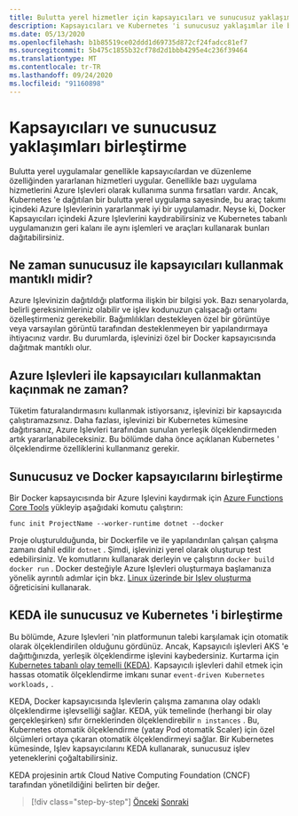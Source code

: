 ```yaml
---
title: Bulutta yerel hizmetler için kapsayıcıları ve sunucusuz yaklaşımları birleştirme
description: Kapsayıcıları ve Kubernetes 'i sunucusuz yaklaşımlar ile birleştirme
ms.date: 05/13/2020
ms.openlocfilehash: b1b85519ce02ddd1d69735d872cf24fadcc81ef7
ms.sourcegitcommit: 5b475c1855b32cf78d2d1bbb4295e4c236f39464
ms.translationtype: MT
ms.contentlocale: tr-TR
ms.lasthandoff: 09/24/2020
ms.locfileid: "91160898"
---
```

# <a name="combining-containers-and-serverless-approaches"></a>Kapsayıcıları ve sunucusuz yaklaşımları birleştirme

Bulutta yerel uygulamalar genellikle kapsayıcılardan ve düzenleme özelliğinden yararlanan hizmetleri uygular. Genellikle bazı uygulama hizmetlerini Azure Işlevleri olarak kullanıma sunma fırsatları vardır. Ancak, Kubernetes 'e dağıtılan bir bulutta yerel uygulama sayesinde, bu araç takımı içindeki Azure Işlevlerinin yararlanmak iyi bir uygulamadır. Neyse ki, Docker Kapsayıcıları içindeki Azure Işlevlerini kaydırabilirsiniz ve Kubernetes tabanlı uygulamanızın geri kalanı ile aynı işlemleri ve araçları kullanarak bunları dağıtabilirsiniz.

## <a name="when-does-it-make-sense-to-use-containers-with-serverless"></a>Ne zaman sunucusuz ile kapsayıcıları kullanmak mantıklı midir?

Azure Işlevinizin dağıtıldığı platforma ilişkin bir bilgisi yok. Bazı senaryolarda, belirli gereksinimleriniz olabilir ve işlev kodunuzun çalışacağı ortamı özelleştirmeniz gerekebilir. Bağımlılıkları destekleyen özel bir görüntüye veya varsayılan görüntü tarafından desteklenmeyen bir yapılandırmaya ihtiyacınız vardır. Bu durumlarda, işlevinizi özel bir Docker kapsayıcısında dağıtmak mantıklı olur.

## <a name="when-should-you-avoid-using-containers-with-azure-functions"></a>Azure Işlevleri ile kapsayıcıları kullanmaktan kaçınmak ne zaman?

Tüketim faturalandırmasını kullanmak istiyorsanız, işlevinizi bir kapsayıcıda çalıştıramazsınız. Daha fazlası, işlevinizi bir Kubernetes kümesine dağıtırsanız, Azure Işlevleri tarafından sunulan yerleşik ölçeklendirmeden artık yararlanabileceksiniz. Bu bölümde daha önce açıklanan Kubernetes ' ölçeklendirme özelliklerini kullanmanız gerekir.

## <a name="how-to-combine-serverless-and-docker-containers"></a>Sunucusuz ve Docker kapsayıcılarını birleştirme

Bir Docker kapsayıcısında bir Azure Işlevini kaydırmak için [Azure Functions Core Tools](https://github.com/Azure/azure-functions-core-tools) yükleyip aşağıdaki komutu çalıştırın:

```console
func init ProjectName --worker-runtime dotnet --docker
```

Proje oluşturulduğunda, bir Dockerfile ve ile yapılandırılan çalışan çalışma zamanı dahil edilir `dotnet` . Şimdi, işlevinizi yerel olarak oluşturup test edebilirsiniz. Ve komutlarını kullanarak derleyin ve çalıştırın  `docker build` `docker run` . Docker desteğiyle Azure Işlevleri oluşturmaya başlamanıza yönelik ayrıntılı adımlar için bkz. [Linux üzerinde bir Işlev oluşturma](/azure/azure-functions/functions-create-function-linux-custom-image) öğreticisini kullanarak.

## <a name="how-to-combine-serverless-and-kubernetes-with-keda"></a>KEDA ile sunucusuz ve Kubernetes 'i birleştirme

Bu bölümde, Azure Işlevleri 'nin platformunun talebi karşılamak için otomatik olarak ölçeklendirilen olduğunu gördünüz. Ancak, Kapsayıcılı işlevleri AKS 'e dağıttığınızda, yerleşik ölçeklendirme işlevini kaybedersiniz. Kurtarma için [Kubernetes tabanlı olay temelli (KEDA)](/azure/azure-functions/functions-kubernetes-keda). Kapsayıcılı işlevleri dahil etmek için hassas otomatik ölçeklendirme imkanı sunar `event-driven Kubernetes workloads,` .

KEDA, Docker kapsayıcısında Işlevlerin çalışma zamanına olay odaklı ölçeklendirme işlevselliği sağlar. KEDA, yük temelinde (herhangi bir olay gerçekleşirken) sıfır örneklerinden ölçeklendirebilir `n instances` . Bu, Kubernetes otomatik ölçeklendirme (yatay Pod otomatik Scaler) için özel ölçümleri ortaya çıkaran otomatik ölçeklendirmeyi sağlar. Bir Kubernetes kümesinde, Işlev kapsayıcılarını KEDA kullanarak, sunucusuz işlev yeteneklerini çoğaltabilirsiniz.

KEDA projesinin artık Cloud Native Computing Foundation (CNCF) tarafından yönetildiğini belirten bir değer.

>[!div class="step-by-step"]
>[Önceki](leverage-serverless-functions.md) 
> [Sonraki](deploy-containers-azure.md)
